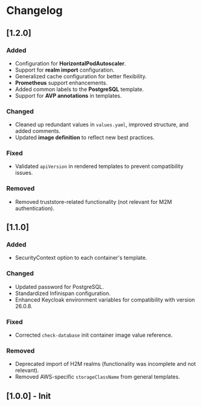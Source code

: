 <!--
SPDX-FileCopyrightText: 2025 Deutsche Telekom AG

SPDX-License-Identifier: CC0-1.0    
-->

# Changelog

## [1.2.0]
### Added
- Configuration for **HorizontalPodAutoscaler**.
- Support for **realm import** configuration.
- Generalized cache configuration for better flexibility.
- **Prometheus** support enhancements.
- Added common labels to the **PostgreSQL** template.
- Support for **AVP annotations** in templates.

### Changed
- Cleaned up redundant values in `values.yaml`, improved structure, and added comments.
- Updated **image definition** to reflect new best practices.

### Fixed
- Validated `apiVersion` in rendered templates to prevent compatibility issues.

### Removed
- Removed truststore-related functionality (not relevant for M2M authentication).

## [1.1.0]
### Added
- SecurityContext option to each container's template.

### Changed
- Updated password for PostgreSQL.
- Standardized Infinispan configuration.
- Enhanced Keycloak environment variables for compatibility with version 26.0.8.

### Fixed
- Corrected `check-database` init container image value reference.

### Removed
- Deprecated import of H2M realms (functionality was incomplete and not relevant).
- Removed AWS-specific `storageClassName` from general templates.

## [1.0.0] - Init

